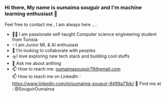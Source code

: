 ### Hi there, My name is oumaima souguir and I'm  machine learning enthusiast 👋



Feel free to contact me , I am always here .... 
- 👩‍💻 I am passionate self-taught Computer science engineering student from Tunisia
- ✨I am Junior  ML & AI enthusiast
- 👯 I’m looking to collaborate with peoples
- 🛸I love exploring new tech stack and building cool stuffs
- 💬 Ask me about anthing
- 📫 How to reach me:
  oumaimasouguir79@gmail.com  
 📫 How to reach me on LinkedIn : 
 https://www.linkedin.com/in/oumaima-souguir-8499a71bb/
 🙌 Find me at :
 @SouguirOumaima
 
 


